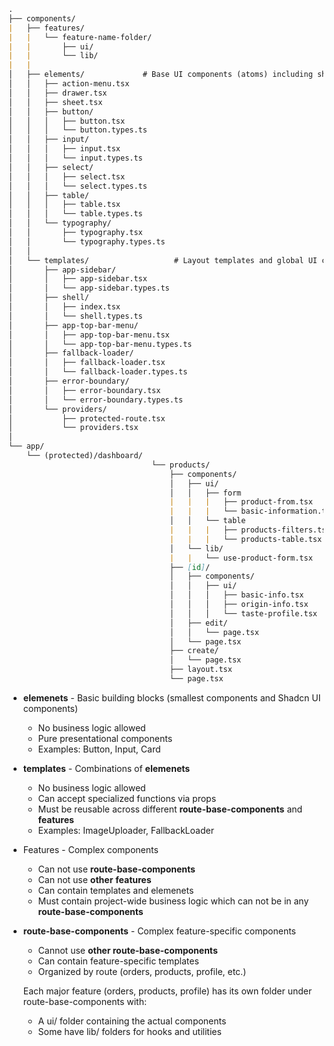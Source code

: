 ```markdown
.
├── components/
|   ├── features/  
|   |   └── feature-name-folder/
|   |       ├── ui/
|   |       └── lib/
|   |
│   ├── elements/             # Base UI components (atoms) including shadcn
│   │   ├── action-menu.tsx
│   │   ├── drawer.tsx
│   │   ├── sheet.tsx
│   │   ├── button/
│   │   │   ├── button.tsx
│   │   │   └── button.types.ts
│   │   ├── input/
│   │   │   ├── input.tsx
│   │   │   └── input.types.ts
│   │   ├── select/
│   │   │   ├── select.tsx
│   │   │   └── select.types.ts
│   │   ├── table/
│   │   │   ├── table.tsx
│   │   │   └── table.types.ts
│   │   └── typography/
│   │       ├── typography.tsx
│   │       └── typography.types.ts
│   │
│   └── templates/                   # Layout templates and global UI components
│       ├── app-sidebar/            
│       │   ├── app-sidebar.tsx
│       │   └── app-sidebar.types.ts
│       ├── shell/                  
│       │   ├── index.tsx
│       │   └── shell.types.ts
│       ├── app-top-bar-menu/      
│       │   ├── app-top-bar-menu.tsx
│       │   └── app-top-bar-menu.types.ts
│       ├── fallback-loader/        
│       │   ├── fallback-loader.tsx
│       │   └── fallback-loader.types.ts
│       ├── error-boundary/         
│       │   ├── error-boundary.tsx
│       │   └── error-boundary.types.ts
│       └── providers/               
│           ├── protected-route.tsx
│           └── providers.tsx
│
└── app/
    └── (protected)/dashboard/
						        └── products/
						            ├── components/         
						            │   ├── ui/         
						            │   │   ├── form
						            |   |   |   ├── product-from.tsx
						            |   |   |   └── basic-information.tsx
						            │   │   └── table
						            |   |   |   ├── products-filters.tsx
						            |   |   |   └── products-table.tsx
						            │   └── lib/    
						            |   |   └── use-product-form.tsx
						            ├── [id]/                 
						            │   ├── components/      
						            │   │   ├── ui/
						            │   │   │   ├── basic-info.tsx
						            │   │   │   ├── origin-info.tsx
						            │   │   │   └── taste-profile.tsx
						            │   ├── edit/
						            │   │   └── page.tsx
						            │   └── page.tsx
						            ├── create/
						            │   └── page.tsx
						            ├── layout.tsx
						            └── page.tsx
```

- **elemenets** - Basic building blocks (smallest components and Shadcn UI components)
    - No business logic allowed
    - Pure presentational components
    - Examples: Button, Input, Card
- **templates** - Combinations of **elemenets**
    - No business logic allowed
    - Can accept specialized functions via props
    - Must be reusable across different **route-base-components** and **features**
    - Examples: ImageUploader, FallbackLoader
- Features - Complex components
    - Can not use **route-base-components**
    - Can not use **other**  **features**
    - Can contain  templates and elemenets
    - Must contain project-wide business logic which can not be in any **route-base-components**
- **route-base-components** - Complex feature-specific components
    - Cannot use **other route-base-components**
    - Can contain feature-specific templates
    - Organized by route (orders, products, profile, etc.)
    
    Each major feature (orders, products, profile) has its own folder under route-base-components with:
    
    - A ui/ folder containing the actual components
    - Some have lib/ folders for hooks and utilities